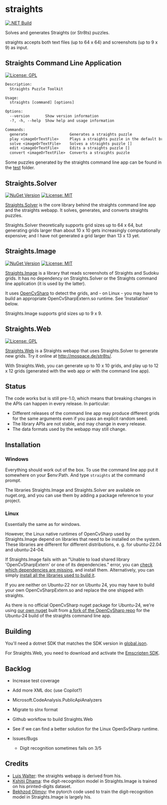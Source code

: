 # straights

[![.NET Build](https://github.com/m-ringler/straights/actions/workflows/dotnet.yml/badge.svg)](https://github.com/m-ringler/straights/actions/workflows/dotnet.yml)

Solves and generates Straights (or Str8ts) puzzles.

straights accepts both text files (up to 64 x 64) and screenshots (up to 9 x 9) as input.

## Straights Command Line Application

[![License: GPL](https://img.shields.io/badge/License-GPL%203+-yellow.svg)](https://spdx.org/licenses/GPL-3.0-or-later.html)

~~~txt
Description:
  Straights Puzzle Toolkit

Usage:
  straights [command] [options]

Options:
  --version       Show version information
  -?, -h, --help  Show help and usage information

Commands:
  generate                   Generates a straights puzzle
  play <imageOrTextFile>     Plays a straights puzzle in the default browser
  solve <imageOrTextFile>    Solves a straights puzzle []
  edit <imageOrTextFile>     Edits a straights puzzle []
  convert <imageOrTextFile>  Converts a straights puzzle

~~~

Some puzzles generated by the straights command line app can be found in the [test](./test/) folder.

## Straights.Solver

[![NuGet Version](https://img.shields.io/nuget/v/Straights.Solver?label=Straights.Solver)](https://www.nuget.org/packages/Straights.Solver/) [![License: MIT](https://img.shields.io/badge/License-MIT-yellow.svg)](https://opensource.org/licenses/MIT)

[Straights.Solver](./Straights.Solver/README.md) is the core library behind the straights command line app and the straights webapp. It solves, generates, and converts
straights puzzles.

Straights.Solver theoretically supports grid sizes up to 64 x 64, but generating grids larger than about 10 x 10 gets increasingly computationally expensive; and I have not generated a grid larger than 13 x 13 yet.

## Straights.Image

 [![NuGet Version](https://img.shields.io/nuget/v/Straights.Image?label=Straights.Image)](https://www.nuget.org/packages/Straights.Image/) [![License: MIT](https://img.shields.io/badge/License-MIT-yellow.svg)](https://opensource.org/licenses/MIT)

[Straights.Image](./Straights.Image/README.md) is a library that reads screenshots of Straights and Sudoku grids.
It has no dependency on Straights.Solver or the Straights command line application (it is used by the latter).

It uses [OpenCvSharp](https://github.com/shimat/opencvsharp) to detect the grids, and - on Linux - you may have to build
an appropriate OpenCvSharpExtern.so runtime. See 'Installation' below.

Straights.Image supports grid sizes up to 9 x 9.

## Straights.Web

[![License: GPL](https://img.shields.io/badge/License-GPL%203+-yellow.svg)](https://spdx.org/licenses/GPL-3.0-or-later.html)

[Straights.Web](./Straights.Web/Readme.md) is a Straights webapp that uses Straights.Solver to generate new grids.
Try it online at <http://mospace.de/str8ts/>.

With Straights.Web, you can generate up to 10 x 10 grids, and play up to 12 x 12 grids (generated with the web app or with the command line app).

## Status

The code works but is still pre-1.0,
which means that breaking changes in the APIs can happen in every release.
In particular:

* Different releases of the command line app may produce different grids for the same arguments even if you pass an explicit random seed.
* The library APIs are not stable, and may change in every release.
* The data formats used by the webapp may still change.

## Installation

### Windows

Everything should work out of the box.
To use the command line app put it somewhere on your $env:Path. And type `straights` at the command prompt.

The libraries Straights.Image and Straights.Solver are available on nuget.org, and you can use them by adding a package reference to your project.

### Linux

Essentially the same as for windows.

However, the Linux native runtimes of OpenCvSharp used by Straights.Image depend on libraries that need to be installed on the system. These libraries are different for different distributions, e. g. for ubuntu-22.04 and ubuntu-24-04.

If Straights.Image fails with an "Unable to load shared library 'OpenCvSharpExtern' or one of its dependencies." error, you can [check which dependencies are missing](https://github.com/shimat/opencvsharp/issues/1618#issuecomment-1846537140), and install them. Alternatively, you can simply [install all the libraries used to build it](https://github.com/m-ringler/opencvsharp/blob/3bd0b5259f19816f2b35ae02b91303bfee3a04ed/.github/workflows/ubuntu24.yml#L28-L51).

If you are neither on Ubuntu-22 nor on Ubuntu 24, you may have to build your own OpenCvSharpExtern.so and replace the one shipped with straights.

As there is no official OpenCvSharp nuget package for Ubuntu-24, we're using [our own nuget](https://www.nuget.org/packages/m-ringler.OpenCvSharp4.ubuntu24.runtime.linux-x64/) built from [a fork of the OpenCvSharp repo](https://github.com/m-ringler/opencvsharp/) for the Ubuntu-24 build of the straights command line app.

## Building

You'll need a dotnet SDK that matches the SDK version in [global.json](./global.json).

For Straights.Web, you need to download and activate the
[Emscripten SDK](https://emscripten.org/docs/getting_started/downloads.html#sdk-download-and-install).

## Backlog

* Increase test coverage
* Add more XML doc (use Copilot?)
* Microsoft.CodeAnalysis.PublicApiAnalyzers
* Migrate to slnx format
* Github workflow to build Straights.Web
* See if we can find a better solution for the Linux OpenSvSharp runtime.

* Issues/Bugs
  * Digit recognition sometimes fails on 3/5

## Credits

* [Luis Walter](https://github.com/daandtu/Str8ts?search=1): the straights webapp is derived from his.
* [Kshitij Dhama](https://www.kaggle.com/datasets/kshitijdhama/printed-digits-dataset/data): the digit-recognition model in Straights.Image is trained on his printed-digits dataset.
* [Bekhzod Olimov](https://www.kaggle.com/code/killa92/100-accurate-digits-classifier-using-pytorch-timm): the pytorch code used to train the digit-recognition model in Straights.Image is largely his.
